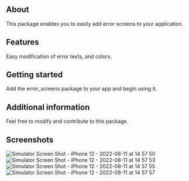 ## About
This package enables you to easily add error screens to your application.

## Features

Easy modification of error texts, and colors.

## Getting started

Add the error_screens package to your app and begin using it.

## Additional information

Feel free to modify and contribute to this package.


## Screenshots

![Simulator Screen Shot - iPhone 12 - 2022-08-11 at 14 57 50](https://user-images.githubusercontent.com/22264939/184168765-87f23ba1-d8d3-441a-baec-8227a80c615b.png)
![Simulator Screen Shot - iPhone 12 - 2022-08-11 at 14 57 53](https://user-images.githubusercontent.com/22264939/184168778-bc1d8f53-630b-4f2a-8627-713da80434c6.png)
![Simulator Screen Shot - iPhone 12 - 2022-08-11 at 14 57 55](https://user-images.githubusercontent.com/22264939/184168786-05ec36bd-1b35-4b25-8264-9cb5ad668e9b.png)
![Simulator Screen Shot - iPhone 12 - 2022-08-11 at 14 57 57](https://user-images.githubusercontent.com/22264939/184168791-0cc0ba6b-3fdc-4d8f-a7e8-404c8af9a83f.png)
